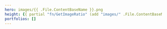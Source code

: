 ```yaml
---
hero: images/{{ .File.ContentBaseName }}.png
height: {{ partial "fn/GetImageRatio" (add "images/" .File.ContentBaseName ".png") }}
portfolios: []
---
```

